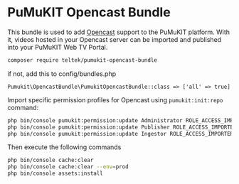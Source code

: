 PuMuKIT Opencast Bundle
=======================

This bundle is used to add [Opencast](http://www.opencast.org/) support to the PuMuKIT platform. With it, videos hosted in your Opencast server can be imported and published into your PuMuKIT Web TV Portal.

```bash
composer require teltek/pumukit-opencast-bundle
```

if not, add this to config/bundles.php

```
Pumukit\OpencastBundle\PumukitOpencastBundle::class => ['all' => true]
```

Import specific permission profiles for Opencast using `pumukit:init:repo` command:
```bash
php bin/console pumukit:permission:update Administrator ROLE_ACCESS_IMPORTER
php bin/console pumukit:permission:update Publisher ROLE_ACCESS_IMPORTER
php bin/console pumukit:permission:update Ingestor ROLE_ACCESS_IMPORTER
```

Then execute the following commands

```bash
php bin/console cache:clear
php bin/console cache:clear --env=prod
php bin/console assets:install
```
